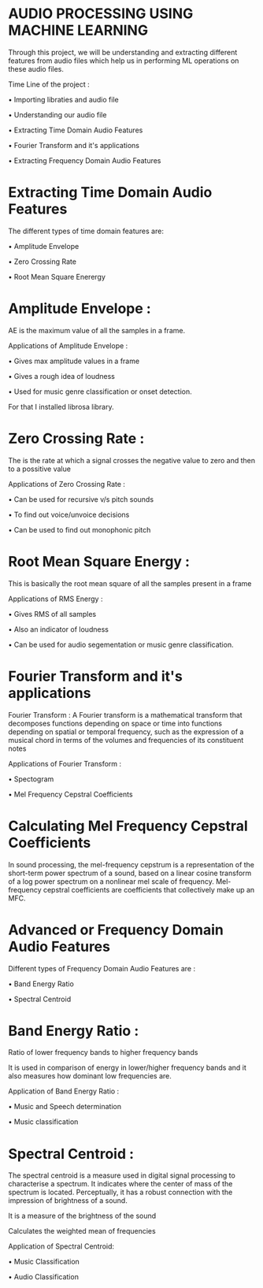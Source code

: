 
# AUDIO PROCESSING USING MACHINE LEARNING

Through this project, we will be understanding and extracting different features from audio files which help us in performing ML operations on these audio files.

Time Line of the project :

• Importing libraties and audio file

• Understanding our audio file

• Extracting Time Domain Audio Features

• Fourier Transform and it's applications

• Extracting Frequency Domain Audio Features

# Extracting Time Domain Audio Features

The different types of time domain features are:

 • Amplitude Envelope

 • Zero Crossing Rate

 • Root Mean Square Enerergy

 # Amplitude Envelope :
 AE is the maximum value of all the samples in a frame.

Applications of Amplitude Envelope :

 • Gives max amplitude values in a frame

 • Gives a rough idea of loudness

 • Used for music genre classification or onset detection.

 For that I installed librosa library.

# Zero Crossing Rate :

The is the rate at which a signal crosses the negative value to zero and then to a possitive value

Applications of Zero Crossing Rate :

 • Can be used for recursive v/s pitch sounds

 • To find out voice/unvoice decisions

 • Can be used to find out monophonic pitch

# Root Mean Square Energy :
This is basically the root mean square of all the samples present in a frame

  Applications of RMS Energy :

 • Gives RMS of all samples

 • Also an indicator of loudness

 • Can be used for audio segementation or music genre      classification.

# Fourier Transform and it's applications

Fourier Transform : A Fourier transform is a mathematical transform that decomposes functions depending on space or time into functions depending on spatial or temporal frequency, such as the expression of a musical chord in terms of the volumes and frequencies of its constituent notes

Applications of Fourier Transform :

 • Spectogram

 • Mel Frequency Cepstral Coefficients

# Calculating Mel Frequency Cepstral Coefficients

In sound processing, the mel-frequency cepstrum is a representation of the short-term power spectrum of a sound, based on a linear cosine transform of a log power spectrum on a nonlinear mel scale of frequency. Mel-frequency cepstral coefficients are coefficients that collectively make up an MFC.

# Advanced or Frequency Domain Audio Features
Different types of Frequency Domain Audio Features are :

 • Band Energy Ratio

 • Spectral Centroid

# Band Energy Ratio :

Ratio of lower frequency bands to higher frequency bands

It is used in comparison of energy in lower/higher frequency bands and it also measures how dominant low frequencies are.

Application of Band Energy Ratio :

 • Music and Speech determination

 • Music classification

# Spectral Centroid :
The spectral centroid is a measure used in digital signal processing to characterise a spectrum. It indicates where the center of mass of the spectrum is located. Perceptually, it has a robust connection with the impression of brightness of a sound.

It is a measure of the brightness of the sound

Calculates the weighted mean of frequencies

Application of Spectral Centroid:

 • Music Classification

 • Audio Classification


